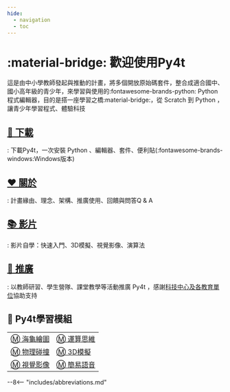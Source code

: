 ```yaml
---
hide:
  - navigation
  - toc
---
```


# :material-bridge: 歡迎使用Py4t

這是由中小學教師發起與推動的計畫，將多個開放原始碼套件，整合成適合國中、國小高年級的青少年，來學習與使用的:fontawesome-brands-python: Python 程式編輯器，目的是搭一座學習之橋:material-bridge:，從 Scratch 到 Python ，讓青少年學習程式、體驗科技


## [ 🔽 下載 ](download.md)

: 下載Py4t，一次安裝 Python 、編輯器、套件、便利貼(:fontawesome-brands-windows:Windows版本)

## [ ❤️ 關於 ](about/plan.md)

: 計畫緣由、理念、架構、推廣使用、回饋與問答Q & A

## [ 📚 影片 ](self_study/index.md)

: 影片自學：快速入門、3D模擬、視覺影像、演算法

## [ 💛 推廣 ](promotion/activities.md)

: 以教師研習、學生營隊、課堂教學等活動推廣 Py4t ，感謝[科技中心及各教育單位](about/acknowledge.md)協助支持

## 🔰 Py4t學習模組 

|                 |                            |
| :-----------                    | :------------------------------------            |
|  [ Ⓜ️ 海龜繪圖 ](turtle4t/index.md)  |  [ Ⓜ️ 運算思維 ](comthink/index.md)      |
|  [ Ⓜ️ 物理碰撞 ](pie4t/index.md)  |  [ Ⓜ️ 3D模擬 ](threed4t/index.md)     |
|  [ Ⓜ️ 視覺影像 ](cv4t/index.md)  |  [ Ⓜ️ 簡易語音 ](sound_and_speech/index.md)     |

--8<-- "includes/abbreviations.md"



